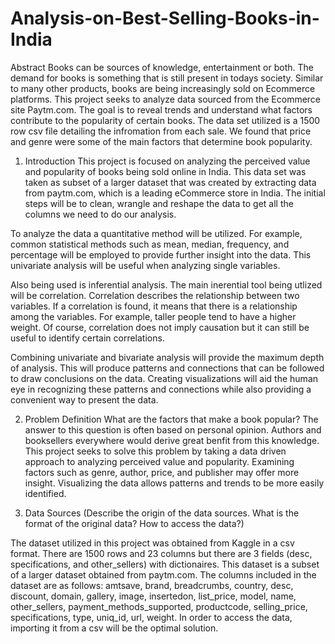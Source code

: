 # Analysis-on-Best-Selling-Books-in-India
Abstract
Books can be sources of knowledge, entertainment or both. The demand for books is something that is still present in todays society. Similar to many other products, books are being increasingly sold on Ecommerce platforms. This project seeks to analyze data sourced from the Ecommerce site Paytm.com. The goal is to reveal trends and understand what factors contribute to the popularity of certain books. The data set utilized is a 1500 row csv file detailing the infromation from each sale. We found that price and genre were some of the main factors that determine book popularity.

1. Introduction
This project is focused on analyzing the perceived value and popularity of books being sold online in India. This data set was taken as subset of a larger dataset that was created by extracting data from paytm.com, which is a leading eCommerce store in India. The initial steps will be to clean, wrangle and reshape the data to get all the columns we need to do our analysis.

To analyze the data a quantitative method will be utilized. For example, common statistical methods such as mean, median, frequency, and percentage will be employed to provide further insight into the data. This univariate analysis will be useful when analyzing single variables.

Also being used is inferential analysis. The main inerential tool being utlized will be correlation. Correlation describes the relationship between two variables. If a correlation is found, it means that there is a relationship among the variables. For example, taller people tend to have a higher weight. Of course, correlation does not imply causation but it can still be useful to identify certain correlations.

Combining univariate and bivariate analysis will provide the maximum depth of analysis. This will produce patterns and connections that can be followed to draw conclusions on the data. Creating visualizations will aid the human eye in recognizing these patterns and connections while also providing a convenient way to present the data.

2. Problem Definition
What are the factors that make a book popular? The answer to this question is often based on personal opinion. Authors and booksellers everywhere would derive great benfit from this knowledge. This project seeks to solve this problem by taking a data driven approach to analyzing perceived value and popularity. Examining factors such as genre, author, price, and publisher may offer more insight. Visualizing the data allows patterns and trends to be more easily identified.

3. Data Sources
(Describe the origin of the data sources. What is the format of the original data? How to access the data?)

The dataset utilized in this project was obtained from Kaggle in a csv format. There are 1500 rows and 23 columns but there are 3 fields (desc, specifications, and other_sellers) with dictionaires. This dataset is a subset of a larger dataset obtained from paytm.com. The columns included in the dataset are as follows: amtsave, brand, breadcrumbs, country, desc, discount, domain, gallery, image, insertedon, list_price, model, name, other_sellers, payment_methods_supported, productcode, selling_price, specifications, type, uniq_id, url, weight. In order to access the data, importing it from a csv will be the optimal solution.

